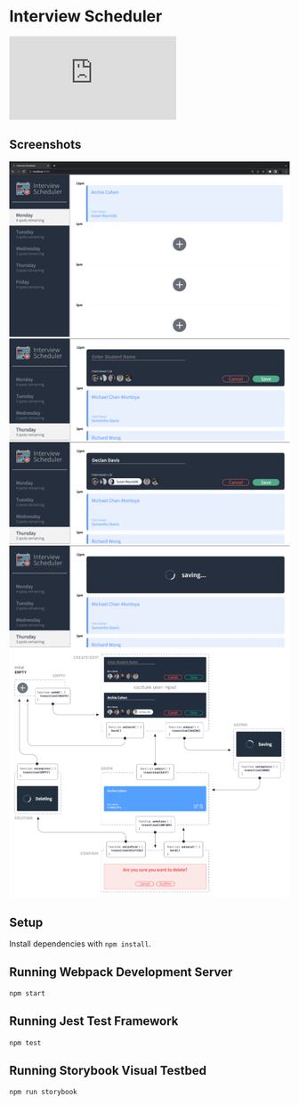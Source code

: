 # Interview Scheduler

![static example](https://github.com/lighthouse-labs/scheduler-sass/blob/master/index.html)

## Screenshots
!["home"](https://github.com/DexTheFish/scheduler/blob/master/docs/home.png?raw=true)  
!["empty form"](https://github.com/DexTheFish/scheduler/blob/master/docs/form-empty.png?raw=true)  
!["filled form"](https://github.com/DexTheFish/scheduler/blob/master/docs/form-full.png?raw=true)  
!["saving"](https://github.com/DexTheFish/scheduler/blob/master/docs/form-saving.png?raw=true)  
!["diagram"](https://github.com/DexTheFish/scheduler/blob/master/docs/diagram.png?raw=true)  

## Setup

Install dependencies with `npm install`.

## Running Webpack Development Server

```sh
npm start
```

## Running Jest Test Framework

```sh
npm test
```

## Running Storybook Visual Testbed

```sh
npm run storybook
```
